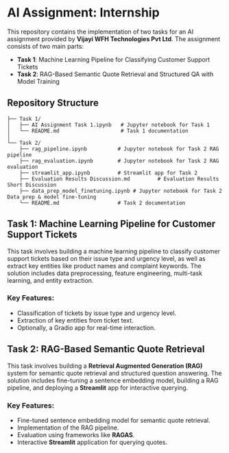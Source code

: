 
# **AI Assignment: Internship**

This repository contains the implementation of two tasks for an AI assignment provided by **Vijayi WFH Technologies Pvt Ltd**. The assignment consists of two main parts:

- **Task 1**: Machine Learning Pipeline for Classifying Customer Support Tickets
- **Task 2**: RAG-Based Semantic Quote Retrieval and Structured QA with Model Training

## **Repository Structure**

```
├── Task 1/
│   ├── AI Assignment Task 1.ipynb   # Jupyter notebook for Task 1
│   └── README.md                    # Task 1 documentation
│
└── Task 2/
    ├── rag_pipeline.ipynb          # Jupyter notebook for Task 2 RAG pipeline
    ├── rag_evaluation.ipynb        # Jupyter notebook for Task 2 RAG evaluation
    ├── streamlit_app.ipynb         # Streamlit app for Task 2
    ├── Evaluation Results Discussion.md         # Evaluation Results Short Discussion
    ├── data_prep_model_finetuning.ipynb # Jupyter notebook for Task 2 Data prep & model fine-tuning
    └── README.md                   # Task 2 documentation
```

## **Task 1: Machine Learning Pipeline for Customer Support Tickets**

This task involves building a machine learning pipeline to classify customer support tickets based on their issue type and urgency level, as well as extract key entities like product names and complaint keywords. The solution includes data preprocessing, feature engineering, multi-task learning, and entity extraction. 

### **Key Features**:
- Classification of tickets by issue type and urgency level.
- Extraction of key entities from ticket text.
- Optionally, a Gradio app for real-time interaction.

## **Task 2: RAG-Based Semantic Quote Retrieval**

This task involves building a **Retrieval Augmented Generation (RAG)** system for semantic quote retrieval and structured question answering. The solution includes fine-tuning a sentence embedding model, building a RAG pipeline, and deploying a **Streamlit** app for interactive querying.

### **Key Features**:
- Fine-tuned sentence embedding model for semantic quote retrieval.
- Implementation of the RAG pipeline.
- Evaluation using frameworks like **RAGAS**.
- Interactive **Streamlit** application for querying quotes.


